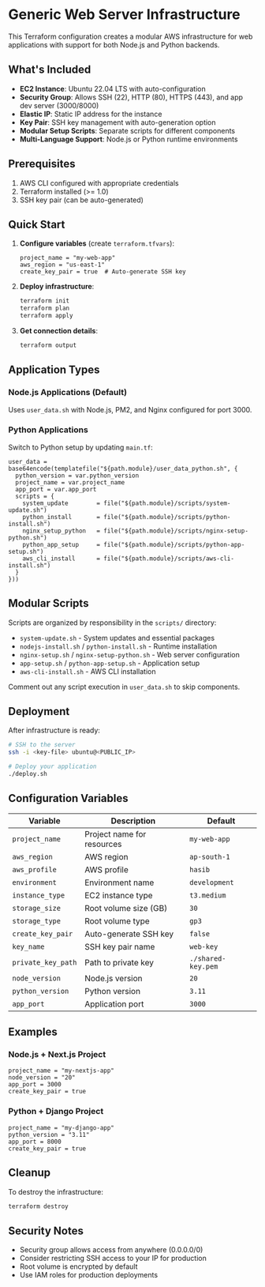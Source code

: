 # Generic Web Server Infrastructure

This Terraform configuration creates a modular AWS infrastructure for web applications with support for both Node.js and Python backends.

## What's Included

- **EC2 Instance**: Ubuntu 22.04 LTS with auto-configuration
- **Security Group**: Allows SSH (22), HTTP (80), HTTPS (443), and app dev server (3000/8000)
- **Elastic IP**: Static IP address for the instance
- **Key Pair**: SSH key management with auto-generation option
- **Modular Setup Scripts**: Separate scripts for different components
- **Multi-Language Support**: Node.js or Python runtime environments

## Prerequisites

1. AWS CLI configured with appropriate credentials
2. Terraform installed (>= 1.0)
3. SSH key pair (can be auto-generated)

## Quick Start

1. **Configure variables** (create `terraform.tfvars`):
   ```hcl
   project_name = "my-web-app"
   aws_region = "us-east-1"
   create_key_pair = true  # Auto-generate SSH key
   ```

2. **Deploy infrastructure**:
   ```bash
   terraform init
   terraform plan
   terraform apply
   ```

3. **Get connection details**:
   ```bash
   terraform output
   ```

## Application Types

### Node.js Applications (Default)
Uses `user_data.sh` with Node.js, PM2, and Nginx configured for port 3000.

### Python Applications
Switch to Python setup by updating `main.tf`:
```hcl
user_data = base64encode(templatefile("${path.module}/user_data_python.sh", {
  python_version = var.python_version
  project_name = var.project_name
  app_port = var.app_port
  scripts = {
    system_update        = file("${path.module}/scripts/system-update.sh")
    python_install       = file("${path.module}/scripts/python-install.sh")
    nginx_setup_python   = file("${path.module}/scripts/nginx-setup-python.sh")
    python_app_setup     = file("${path.module}/scripts/python-app-setup.sh")
    aws_cli_install      = file("${path.module}/scripts/aws-cli-install.sh")
  }
}))
```

## Modular Scripts

Scripts are organized by responsibility in the `scripts/` directory:
- `system-update.sh` - System updates and essential packages
- `nodejs-install.sh` / `python-install.sh` - Runtime installation
- `nginx-setup.sh` / `nginx-setup-python.sh` - Web server configuration
- `app-setup.sh` / `python-app-setup.sh` - Application setup
- `aws-cli-install.sh` - AWS CLI installation

Comment out any script execution in `user_data.sh` to skip components.

## Deployment

After infrastructure is ready:

```bash
# SSH to the server
ssh -i <key-file> ubuntu@<PUBLIC_IP>

# Deploy your application
./deploy.sh
```

## Configuration Variables

| Variable | Description | Default |
|----------|-------------|---------|
| `project_name` | Project name for resources | `my-web-app` |
| `aws_region` | AWS region | `ap-south-1` |
| `aws_profile` | AWS profile | `hasib` |
| `environment` | Environment name | `development` |
| `instance_type` | EC2 instance type | `t3.medium` |
| `storage_size` | Root volume size (GB) | `30` |
| `storage_type` | Root volume type | `gp3` |
| `create_key_pair` | Auto-generate SSH key | `false` |
| `key_name` | SSH key pair name | `web-key` |
| `private_key_path` | Path to private key | `./shared-key.pem` |
| `node_version` | Node.js version | `20` |
| `python_version` | Python version | `3.11` |
| `app_port` | Application port | `3000` |

## Examples

### Node.js + Next.js Project
```hcl
project_name = "my-nextjs-app"
node_version = "20"
app_port = 3000
create_key_pair = true
```

### Python + Django Project
```hcl
project_name = "my-django-app"
python_version = "3.11"
app_port = 8000
create_key_pair = true
```

## Cleanup

To destroy the infrastructure:

```bash
terraform destroy
```

## Security Notes

- Security group allows access from anywhere (0.0.0.0/0)
- Consider restricting SSH access to your IP for production
- Root volume is encrypted by default
- Use IAM roles for production deployments